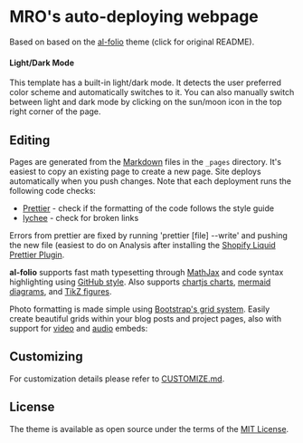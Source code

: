 # MRO's auto-deploying webpage

Based on based on the [al-folio](https://github.com/alshedivat/al-folio) theme (click for original README).

#### Light/Dark Mode

This template has a built-in light/dark mode. It detects the user preferred color scheme and automatically switches to it. You can also manually switch between light and dark mode by clicking on the sun/moon icon in the top right corner of the page.

## Editing

Pages are generated from the [Markdown](https://www.markdownguide.org/basic-syntax/) files in the `_pages` directory. It's easiest to copy an existing page to create a new page. Site deploys automatically when you push changes. Note that each deployment runs the following code checks:

- [Prettier](https://prettier.io/) - check if the formatting of the code follows the style guide
- [lychee](https://lychee.cli.rs/) - check for broken links

Errors from prettier are fixed by running 'prettier [file] --write' and pushing the new file (easiest to do on Analysis after installing the [Shopify Liquid Prettier Plugin](https://www.npmjs.com/package/@shopify/prettier-plugin-liquid).

**al-folio** supports fast math typesetting through [MathJax](https://www.mathjax.org/) and code syntax highlighting using [GitHub style](https://github.com/jwarby/jekyll-pygments-themes). Also supports [chartjs charts](https://www.chartjs.org/), [mermaid diagrams](https://mermaid-js.github.io/mermaid/#/), and [TikZ figures](https://tikzjax.com/).

Photo formatting is made simple using [Bootstrap's grid system](https://getbootstrap.com/docs/4.4/layout/grid/). Easily create beautiful grids within your blog posts and project pages, also with support for [video](https://alshedivat.github.io/al-folio/blog/2023/videos/) and [audio](https://alshedivat.github.io/al-folio/blog/2023/audios/) embeds:

## Customizing

For customization details please refer to [CUSTOMIZE.md](CUSTOMIZE.md).

## License

The theme is available as open source under the terms of the [MIT License](https://github.com/alshedivat/al-folio/blob/main/LICENSE).
